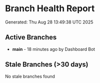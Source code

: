 # Branch Health Report
Generated: Thu Aug 28 13:49:38 UTC 2025

## Active Branches
- **main** - 18 minutes ago by Dashboard Bot

## Stale Branches (>30 days)
No stale branches found
